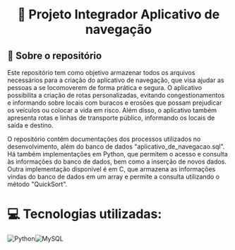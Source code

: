 <h1 align="center">
  📘 Projeto Integrador Aplicativo de navegação
</h1>


## :rocket: Sobre o repositório

Este repositório tem como objetivo armazenar todos os arquivos necessários para a criação do aplicativo de navegação, que visa ajudar as pessoas a se locomoverem de forma prática e segura. O aplicativo possibilita a criação de rotas personalizadas, evitando congestionamentos e informando sobre locais com buracos e erosões que possam prejudicar os veículos ou colocar a vida em risco. Além disso, o aplicativo também apresenta rotas e linhas de transporte público, informando os locais de saída e destino.

O repositório contém documentações dos processos utilizados no desenvolvimento, além do banco de dados "aplicativo_de_navegacao.sql". Há também implementações em Python, que permitem o acesso e consulta às informações do banco de dados, bem como a inserção de novos dados. Outra implementação disponível é em C, que armazena as informações vindas do banco de dados em um array e permite a consulta utilizando o método "QuickSort".

# 💻 Tecnologias utilizadas:
![Python](https://img.shields.io/badge/python-3670A0?style=for-the-badge&logo=python&logoColor=ffdd54)![MySQL](https://img.shields.io/badge/mysql-%2300f.svg?style=for-the-badge&logo=mysql&logoColor=white)

